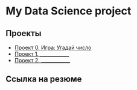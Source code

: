 # My Data Science project

## Проекты

* [Проект 0. Игра: Угадай число](https://github.com/DaniilFad/test_ds/tree/main/project_0)
* [Проект 1. ____________](____________)
* [Проект 2. ____________](____________)

## Ссылка на резюме